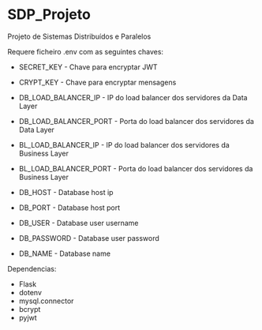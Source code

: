 # SDP_Projeto
Projeto de Sistemas Distribuídos e Paralelos

Requere ficheiro .env com as seguintes chaves:

* SECRET_KEY - Chave para encryptar JWT
* CRYPT_KEY - Chave para encryptar mensagens


* DB_LOAD_BALANCER_IP - IP do load balancer dos servidores da Data Layer
* DB_LOAD_BALANCER_PORT - Porta do load balancer dos servidores da Data Layer
* BL_LOAD_BALANCER_IP - IP do load balancer dos servidores da Business Layer
* BL_LOAD_BALANCER_PORT - Porta do load balancer dos servidores da Business Layer


* DB_HOST - Database host ip
* DB_PORT - Database host port
* DB_USER - Database user username
* DB_PASSWORD - Database user password
* DB_NAME - Database name

Dependencias:

* Flask
* dotenv
* mysql.connector
* bcrypt
* pyjwt
